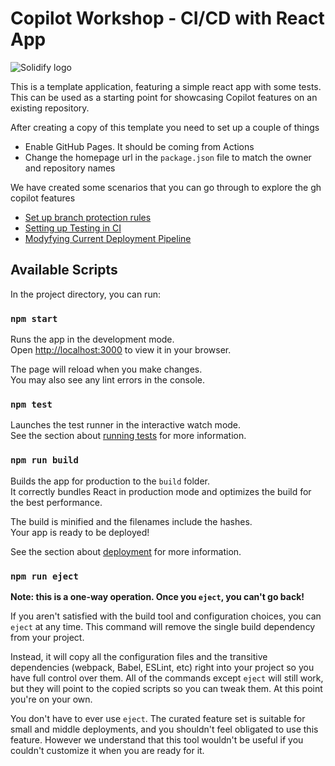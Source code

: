 # Copilot Workshop - CI/CD with React App

![Solidify logo](docs/images/Solidify-logo-blue-&-green-gradient.svg)

This is a template application, featuring a simple react app with some tests. This can be used as a starting point for showcasing Copilot features on an existing repository.

After creating a copy of this template you need to set up a couple of things
- Enable GitHub Pages. It should be coming from Actions
- Change the homepage url in the `package.json` file to match the owner and repository names

We have created some scenarios that you can go through to explore the gh copilot features

- [Set up branch protection rules](./docs/01-Setting-Up-Branch-Protection-Rules.md)
- [Setting up Testing in CI](./docs/02-Setting-Up-Tests.md)
- [Modyfying Current Deployment Pipeline](./docs/03-Modifying-Deployment-Pipeline.md)

## Available Scripts

In the project directory, you can run:

### `npm start`

Runs the app in the development mode.\
Open [http://localhost:3000](http://localhost:3000) to view it in your browser.

The page will reload when you make changes.\
You may also see any lint errors in the console.

### `npm test`

Launches the test runner in the interactive watch mode.\
See the section about [running tests](https://facebook.github.io/create-react-app/docs/running-tests) for more information.

### `npm run build`

Builds the app for production to the `build` folder.\
It correctly bundles React in production mode and optimizes the build for the best performance.

The build is minified and the filenames include the hashes.\
Your app is ready to be deployed!

See the section about [deployment](https://facebook.github.io/create-react-app/docs/deployment) for more information.

### `npm run eject`

**Note: this is a one-way operation. Once you `eject`, you can't go back!**

If you aren't satisfied with the build tool and configuration choices, you can `eject` at any time. This command will remove the single build dependency from your project.

Instead, it will copy all the configuration files and the transitive dependencies (webpack, Babel, ESLint, etc) right into your project so you have full control over them. All of the commands except `eject` will still work, but they will point to the copied scripts so you can tweak them. At this point you're on your own.

You don't have to ever use `eject`. The curated feature set is suitable for small and middle deployments, and you shouldn't feel obligated to use this feature. However we understand that this tool wouldn't be useful if you couldn't customize it when you are ready for it.

